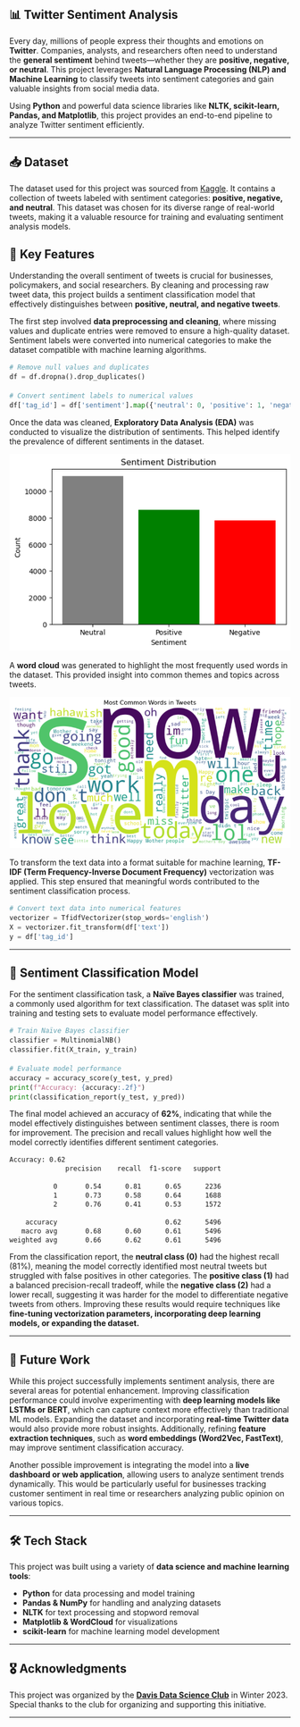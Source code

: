 ## 📊 Twitter Sentiment Analysis

Every day, millions of people express their thoughts and emotions on **Twitter**. Companies, analysts, and researchers often need to understand the **general sentiment** behind tweets—whether they are **positive, negative, or neutral**. This project leverages **Natural Language Processing (NLP) and Machine Learning** to classify tweets into sentiment categories and gain valuable insights from social media data.

Using **Python** and powerful data science libraries like **NLTK, scikit-learn, Pandas, and Matplotlib**, this project provides an end-to-end pipeline to analyze Twitter sentiment efficiently.

---

## 📥 Dataset

The dataset used for this project was sourced from [Kaggle](https://www.kaggle.com/datasets/yasserh/twitter-tweets-sentiment-dataset). It contains a collection of tweets labeled with sentiment categories: **positive, negative, and neutral**. This dataset was chosen for its diverse range of real-world tweets, making it a valuable resource for training and evaluating sentiment analysis models.

## 🚀 Key Features

Understanding the overall sentiment of tweets is crucial for businesses, policymakers, and social researchers. By cleaning and processing raw tweet data, this project builds a sentiment classification model that effectively distinguishes between **positive, neutral, and negative tweets**. 

The first step involved **data preprocessing and cleaning**, where missing values and duplicate entries were removed to ensure a high-quality dataset. Sentiment labels were converted into numerical categories to make the dataset compatible with machine learning algorithms.

```python
# Remove null values and duplicates
df = df.dropna().drop_duplicates()

# Convert sentiment labels to numerical values
df['tag_id'] = df['sentiment'].map({'neutral': 0, 'positive': 1, 'negative': 2})
```

Once the data was cleaned, **Exploratory Data Analysis (EDA)** was conducted to visualize the distribution of sentiments. This helped identify the prevalence of different sentiments in the dataset.

![Sentiment Distribution](output.png)

A **word cloud** was generated to highlight the most frequently used words in the dataset. This provided insight into common themes and topics across tweets.

![Word Cloud](output2.png)

To transform the text data into a format suitable for machine learning, **TF-IDF (Term Frequency-Inverse Document Frequency)** vectorization was applied. This step ensured that meaningful words contributed to the sentiment classification process.

```python
# Convert text data into numerical features
vectorizer = TfidfVectorizer(stop_words='english')
X = vectorizer.fit_transform(df['text'])
y = df['tag_id']
```

---

## 🤖 Sentiment Classification Model

For the sentiment classification task, a **Naïve Bayes classifier** was trained, a commonly used algorithm for text classification. The dataset was split into training and testing sets to evaluate model performance effectively.

```python
# Train Naïve Bayes classifier
classifier = MultinomialNB()
classifier.fit(X_train, y_train)

# Evaluate model performance
accuracy = accuracy_score(y_test, y_pred)
print(f"Accuracy: {accuracy:.2f}")
print(classification_report(y_test, y_pred))
```

The final model achieved an accuracy of **62%**, indicating that while the model effectively distinguishes between sentiment classes, there is room for improvement. The precision and recall values highlight how well the model correctly identifies different sentiment categories. 

```
Accuracy: 0.62
              precision    recall  f1-score   support

           0       0.54      0.81      0.65      2236
           1       0.73      0.58      0.64      1688
           2       0.76      0.41      0.53      1572

    accuracy                           0.62      5496
   macro avg       0.68      0.60      0.61      5496
weighted avg       0.66      0.62      0.61      5496
```

From the classification report, the **neutral class (0)** had the highest recall (81%), meaning the model correctly identified most neutral tweets but struggled with false positives in other categories. The **positive class (1)** had a balanced precision-recall tradeoff, while the **negative class (2)** had a lower recall, suggesting it was harder for the model to differentiate negative tweets from others. Improving these results would require techniques like **fine-tuning vectorization parameters, incorporating deep learning models, or expanding the dataset.**

---

## 📌 Future Work

While this project successfully implements sentiment analysis, there are several areas for potential enhancement. Improving classification performance could involve experimenting with **deep learning models like LSTMs or BERT**, which can capture context more effectively than traditional ML models. Expanding the dataset and incorporating **real-time Twitter data** would also provide more robust insights. Additionally, refining **feature extraction techniques**, such as **word embeddings (Word2Vec, FastText)**, may improve sentiment classification accuracy. 

Another possible improvement is integrating the model into a **live dashboard or web application**, allowing users to analyze sentiment trends dynamically. This would be particularly useful for businesses tracking customer sentiment in real time or researchers analyzing public opinion on various topics.

---

## 🛠 Tech Stack

This project was built using a variety of **data science and machine learning tools**:

- **Python** for data processing and model training
- **Pandas & NumPy** for handling and analyzing datasets
- **NLTK** for text processing and stopword removal
- **Matplotlib & WordCloud** for visualizations
- **scikit-learn** for machine learning model development

---

## 🎖️ Acknowledgments

This project was organized by the [**Davis Data Science Club**](https://github.com/Davis-Data-Science-Club) in Winter 2023. Special thanks to the club for organizing and supporting this initiative.

---

